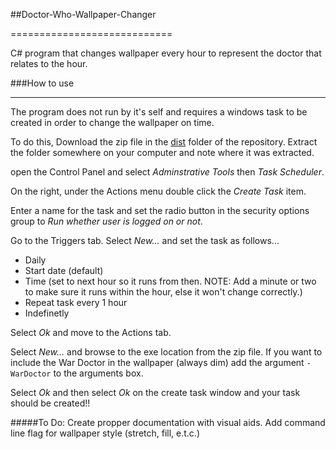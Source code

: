 ##Doctor-Who-Wallpaper-Changer

============================



C# program that changes wallpaper every hour to represent the doctor that relates to the hour.



###How to use

----------



The program does not run by it's self and requires a windows task to be created in order to change the wallpaper on time.


To do this, Download the zip file in the [dist](dist/) folder of the repository. Extract the folder somewhere on your computer and note where it was extracted.

open the Control Panel and select *Adminstrative Tools* then *Task Scheduler*.

On the right, under the Actions menu double click the *Create Task* item.

Enter a name for the task and set the radio button in the security options group to *Run whether user is logged on or not*.

Go to the Triggers tab. Select *New...* and set the task as follows...

- Daily
- Start date (default)
- Time (set to next hour so it runs from then. NOTE: Add a minute or two to make sure it runs within the hour, else it won't change correctly.)
- Repeat task every 1 hour
- Indefinetly

Select *Ok* and move to the Actions tab.

Select *New...* and browse to the exe location from the zip file. If you want to include the War Doctor in the wallpaper (always dim) add the argument `-WarDoctor` to the arguments box.

Select *Ok* and then select *Ok* on the create task window and your task should be created!!


#####To Do:
Create propper documentation with visual aids.
Add command line flag for wallpaper style (stretch, fill, e.t.c.)
